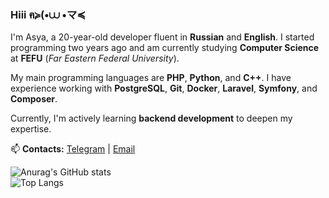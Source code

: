 ### Hiii ฅ≽(•⩊ •マ≼  

I'm Asya, a 20-year-old developer fluent in **Russian** and **English**. I started programming two years ago and am currently studying **Computer Science** at **FEFU** (*Far Eastern Federal University*).  

My main programming languages are **PHP**, **Python**, and **C++**. I have experience working with **PostgreSQL**, **Git**, **Docker**, **Laravel**, **Symfony**, and **Composer**.  

Currently, I'm actively learning **backend development** to deepen my expertise.  

📫 **Contacts:** [Telegram](https://t.me/purrya) | [Email](mailto:purpurpurrya@gmail.com)  

![Anurag's GitHub stats](https://github-readme-stats-git-masterrstaa-rickstaa.vercel.app/api?username=samgozman&count_private=true&show_icons=true&theme=transparent&hide_border=true&hide_rank=true)  
![Top Langs](https://github-readme-stats-git-masterrstaa-rickstaa.vercel.app/api/top-langs/?username=samgozman&layout=compact&theme=transparent&hide_border=true&langs_count=10)  
